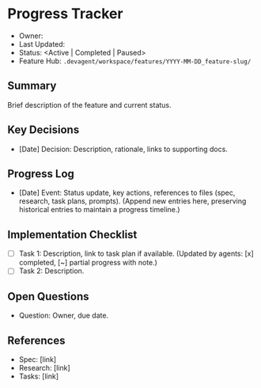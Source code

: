 # <Feature Name> Progress Tracker

- Owner: <DRI>
- Last Updated: <YYYY-MM-DD>
- Status: <Active | Completed | Paused>
- Feature Hub: `.devagent/workspace/features/YYYY-MM-DD_feature-slug/`

## Summary
Brief description of the feature and current status.

## Key Decisions
- [Date] Decision: Description, rationale, links to supporting docs.

## Progress Log
- [Date] Event: Status update, key actions, references to files (spec, research, task plans, prompts).
(Append new entries here, preserving historical entries to maintain a progress timeline.)

## Implementation Checklist
- [ ] Task 1: Description, link to task plan if available. (Updated by agents: [x] completed, [~] partial progress with note.)
- [ ] Task 2: Description.

## Open Questions
- Question: Owner, due date.

## References
- Spec: [link]
- Research: [link]
- Tasks: [link]
